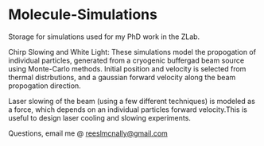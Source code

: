 # Molecule-Simulations
Storage for simulations used for my PhD work in the ZLab.

Chirp Slowing and White Light:
These simulations model the propogation of individual particles, generated from a cryogenic buffergad beam source using Monte-Carlo methods. Initial position and velocity is selected from thermal distrbutions, and a gaussian forward velocity along the beam propogation direction.

Laser slowing of the beam (using a few different techniques) is modeled as a force, which depends on an individual particles forward velocity.This is useful to design laser cooling and slowing experiments.


Questions, email me @ reeslmcnally@gmail.com
